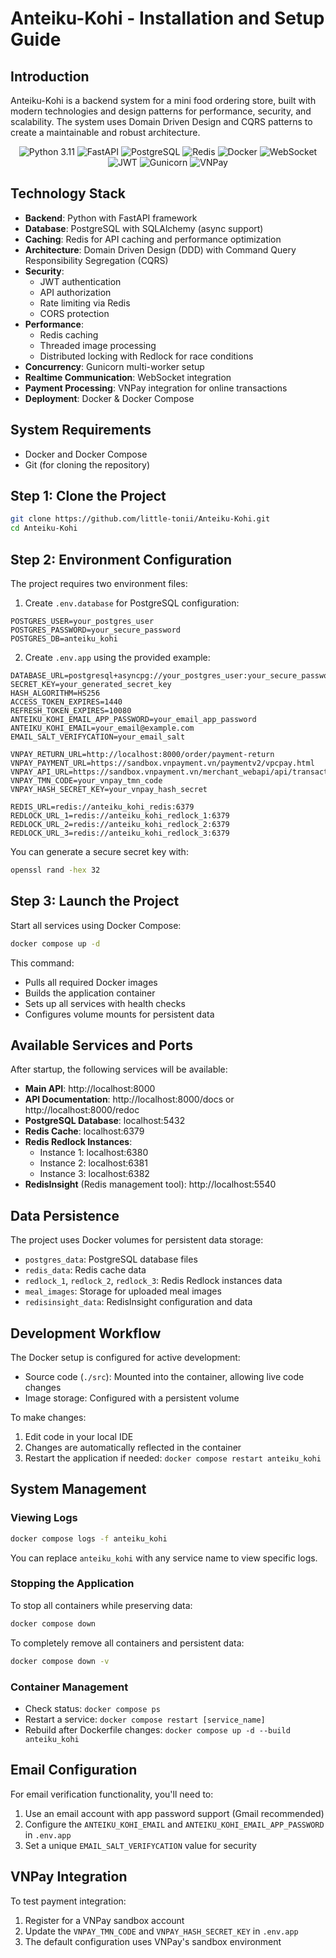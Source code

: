 # Anteiku-Kohi - Installation and Setup Guide

## Introduction

Anteiku-Kohi is a backend system for a mini food ordering store, built with modern technologies and design patterns for performance, security, and scalability. The system uses Domain Driven Design and CQRS patterns to create a maintainable and robust architecture.

<p align="center">
  <img src="https://img.shields.io/badge/Python-3.11-blue?logo=python&logoColor=white" alt="Python 3.11" />
  <img src="https://img.shields.io/badge/FastAPI-005571?logo=fastapi&logoColor=white" alt="FastAPI" />
  <img src="https://img.shields.io/badge/PostgreSQL-336791?logo=postgresql&logoColor=white" alt="PostgreSQL" />
  <img src="https://img.shields.io/badge/Redis-DD0031?logo=redis&logoColor=white" alt="Redis" />
  <img src="https://img.shields.io/badge/Docker-2496ED?logo=docker&logoColor=white" alt="Docker" />
  <img src="https://img.shields.io/badge/WebSocket-Communication-orange" alt="WebSocket" />
  <img src="https://img.shields.io/badge/JWT-Auth-000000?logo=jsonwebtokens&logoColor=white" alt="JWT" />
  <img src="https://img.shields.io/badge/Gunicorn-Worker-499848?logo=gunicorn&logoColor=white" alt="Gunicorn" />
  <img src="https://img.shields.io/badge/VNPay-Payment-blueviolet" alt="VNPay" />
</p>


## Technology Stack

- **Backend**: Python with FastAPI framework
- **Database**: PostgreSQL with SQLAlchemy (async support)
- **Caching**: Redis for API caching and performance optimization
- **Architecture**: Domain Driven Design (DDD) with Command Query Responsibility Segregation (CQRS)
- **Security**:
  - JWT authentication
  - API authorization
  - Rate limiting via Redis
  - CORS protection
- **Performance**:
  - Redis caching
  - Threaded image processing
  - Distributed locking with Redlock for race conditions
- **Concurrency**: Gunicorn multi-worker setup
- **Realtime Communication**: WebSocket integration
- **Payment Processing**: VNPay integration for online transactions
- **Deployment**: Docker & Docker Compose

## System Requirements

- Docker and Docker Compose
- Git (for cloning the repository)

## Step 1: Clone the Project

```bash
git clone https://github.com/little-tonii/Anteiku-Kohi.git
cd Anteiku-Kohi
```

## Step 2: Environment Configuration

The project requires two environment files:

1. Create `.env.database` for PostgreSQL configuration:

```
POSTGRES_USER=your_postgres_user
POSTGRES_PASSWORD=your_secure_password
POSTGRES_DB=anteiku_kohi
```

2. Create `.env.app` using the provided example:

```
DATABASE_URL=postgresql+asyncpg://your_postgres_user:your_secure_password@anteiku_kohi_database:5432/anteiku_kohi
SECRET_KEY=your_generated_secret_key
HASH_ALGORITHM=HS256
ACCESS_TOKEN_EXPIRES=1440
REFRESH_TOKEN_EXPIRES=10080
ANTEIKU_KOHI_EMAIL_APP_PASSWORD=your_email_app_password
ANTEIKU_KOHI_EMAIL=your_email@example.com
EMAIL_SALT_VERIFYCATION=your_email_salt

VNPAY_RETURN_URL=http://localhost:8000/order/payment-return
VNPAY_PAYMENT_URL=https://sandbox.vnpayment.vn/paymentv2/vpcpay.html
VNPAY_API_URL=https://sandbox.vnpayment.vn/merchant_webapi/api/transaction
VNPAY_TMN_CODE=your_vnpay_tmn_code
VNPAY_HASH_SECRET_KEY=your_vnpay_hash_secret

REDIS_URL=redis://anteiku_kohi_redis:6379
REDLOCK_URL_1=redis://anteiku_kohi_redlock_1:6379
REDLOCK_URL_2=redis://anteiku_kohi_redlock_2:6379
REDLOCK_URL_3=redis://anteiku_kohi_redlock_3:6379
```

You can generate a secure secret key with:
```bash
openssl rand -hex 32
```

## Step 3: Launch the Project

Start all services using Docker Compose:

```bash
docker compose up -d
```

This command:
- Pulls all required Docker images
- Builds the application container
- Sets up all services with health checks
- Configures volume mounts for persistent data

## Available Services and Ports

After startup, the following services will be available:

- **Main API**: http://localhost:8000
- **API Documentation**: http://localhost:8000/docs or http://localhost:8000/redoc
- **PostgreSQL Database**: localhost:5432
- **Redis Cache**: localhost:6379
- **Redis Redlock Instances**:
  - Instance 1: localhost:6380
  - Instance 2: localhost:6381
  - Instance 3: localhost:6382
- **RedisInsight** (Redis management tool): http://localhost:5540

## Data Persistence

The project uses Docker volumes for persistent data storage:

- `postgres_data`: PostgreSQL database files
- `redis_data`: Redis cache data
- `redlock_1`, `redlock_2`, `redlock_3`: Redis Redlock instances data
- `meal_images`: Storage for uploaded meal images
- `redisinsight_data`: RedisInsight configuration and data

## Development Workflow

The Docker setup is configured for active development:

- Source code (`./src`): Mounted into the container, allowing live code changes
- Image storage: Configured with a persistent volume

To make changes:
1. Edit code in your local IDE
2. Changes are automatically reflected in the container
3. Restart the application if needed: `docker compose restart anteiku_kohi`

## System Management

### Viewing Logs

```bash
docker compose logs -f anteiku_kohi
```

You can replace `anteiku_kohi` with any service name to view specific logs.

### Stopping the Application

To stop all containers while preserving data:

```bash
docker compose down
```

To completely remove all containers and persistent data:

```bash
docker compose down -v
```

### Container Management

- Check status: `docker compose ps`
- Restart a service: `docker compose restart [service_name]`
- Rebuild after Dockerfile changes: `docker compose up -d --build anteiku_kohi`

## Email Configuration

For email verification functionality, you'll need to:
1. Use an email account with app password support (Gmail recommended)
2. Configure the `ANTEIKU_KOHI_EMAIL` and `ANTEIKU_KOHI_EMAIL_APP_PASSWORD` in `.env.app`
3. Set a unique `EMAIL_SALT_VERIFYCATION` value for security

## VNPay Integration

To test payment integration:
1. Register for a VNPay sandbox account
2. Update the `VNPAY_TMN_CODE` and `VNPAY_HASH_SECRET_KEY` in `.env.app`
3. The default configuration uses VNPay's sandbox environment
